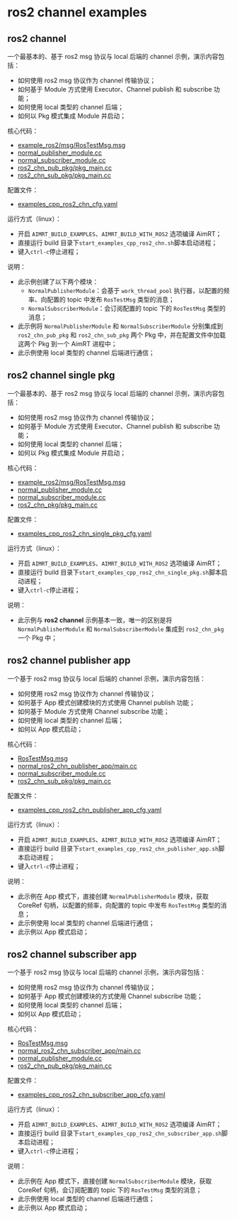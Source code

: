 # ros2 channel examples

## ros2 channel

一个最基本的、基于 ros2 msg 协议与 local 后端的 channel 示例，演示内容包括：
- 如何使用 ros2 msg 协议作为 channel 传输协议；
- 如何基于 Module 方式使用 Executor、Channel publish 和 subscribe 功能；
- 如何使用 local 类型的 channel 后端；
- 如何以 Pkg 模式集成 Module 并启动；


核心代码：
- [example_ros2/msg/RosTestMsg.msg](../../../protocols/ros2/example_ros2/msg/RosTestMsg.msg)
- [normal_publisher_module.cc](./module/normal_publisher_module/normal_publisher_module.cc)
- [normal_subscriber_module.cc](./module/normal_subscriber_module/normal_subscriber_module.cc)
- [ros2_chn_pub_pkg/pkg_main.cc](./pkg/ros2_chn_pub_pkg/pkg_main.cc)
- [ros2_chn_sub_pkg/pkg_main.cc](./pkg/ros2_chn_sub_pkg/pkg_main.cc)


配置文件：
- [examples_cpp_ros2_chn_cfg.yaml](./install/linux/bin/cfg/examples_cpp_ros2_chn_cfg.yaml)


运行方式（linux）：
- 开启 `AIMRT_BUILD_EXAMPLES`、`AIMRT_BUILD_WITH_ROS2` 选项编译 AimRT；
- 直接运行 build 目录下`start_examples_cpp_ros2_chn.sh`脚本启动进程；
- 键入`ctrl-c`停止进程；


说明：
- 此示例创建了以下两个模块：
  - `NormalPublisherModule`：会基于 `work_thread_pool` 执行器，以配置的频率、向配置的 topic 中发布 `RosTestMsg` 类型的消息；
  - `NormalSubscriberModule`：会订阅配置的 topic 下的 `RosTestMsg` 类型的消息；
- 此示例将 `NormalPublisherModule` 和 `NormalSubscriberModule` 分别集成到 `ros2_chn_pub_pkg` 和 `ros2_chn_sub_pkg` 两个 Pkg 中，并在配置文件中加载这两个 Pkg 到一个 AimRT 进程中；
- 此示例使用 local 类型的 channel 后端进行通信；



## ros2 channel single pkg


一个最基本的、基于 ros2 msg 协议与 local 后端的 channel 示例，演示内容包括：
- 如何使用 ros2 msg 协议作为 channel 传输协议；
- 如何基于 Module 方式使用 Executor、Channel publish 和 subscribe 功能；
- 如何使用 local 类型的 channel 后端；
- 如何以 Pkg 模式集成 Module 并启动；


核心代码：
- [example_ros2/msg/RosTestMsg.msg](../../../protocols/ros2/example_ros2/msg/RosTestMsg.msg)
- [normal_publisher_module.cc](./module/normal_publisher_module/normal_publisher_module.cc)
- [normal_subscriber_module.cc](./module/normal_subscriber_module/normal_subscriber_module.cc)
- [ros2_chn_pkg/pkg_main.cc](./pkg/ros2_chn_pkg/pkg_main.cc)


配置文件：
- [examples_cpp_ros2_chn_single_pkg_cfg.yaml](./install/linux/bin/cfg/examples_cpp_ros2_chn_single_pkg_cfg.yaml)


运行方式（linux）：
- 开启 `AIMRT_BUILD_EXAMPLES`、`AIMRT_BUILD_WITH_ROS2` 选项编译 AimRT；
- 直接运行 build 目录下`start_examples_cpp_ros2_chn_single_pkg.sh`脚本启动进程；
- 键入`ctrl-c`停止进程；


说明：
- 此示例与 **ros2 channel** 示例基本一致，唯一的区别是将 `NormalPublisherModule` 和 `NormalSubscriberModule` 集成到 `ros2_chn_pkg` 一个 Pkg 中；

## ros2 channel publisher app


一个基于 ros2 msg 协议与 local 后端的 channel 示例，演示内容包括：
- 如何使用 ros2 msg 协议作为 channel 传输协议；
- 如何基于 App 模式创建模块的方式使用 Channel publish 功能；
- 如何基于 Module 方式使用 Channel subscribe 功能；
- 如何使用 local 类型的 channel 后端；
- 如何以 App 模式启动；


核心代码：
- [RosTestMsg.msg](../../../protocols/ros2/example_ros2/msg/RosTestMsg.msg)
- [normal_ros2_chn_publisher_app/main.cc](./app/normal_ros2_chn_publisher_app/main.cc)
- [normal_subscriber_module.cc](./module/normal_subscriber_module/normal_subscriber_module.cc)
- [ros2_chn_sub_pkg/pkg_main.cc](./pkg/ros2_chn_sub_pkg/pkg_main.cc)


配置文件：
- [examples_cpp_ros2_chn_publisher_app_cfg.yaml](./install/linux/bin/cfg/examples_cpp_ros2_chn_publisher_app_cfg.yaml)


运行方式（linux）：
- 开启 `AIMRT_BUILD_EXAMPLES`、`AIMRT_BUILD_WITH_ROS2` 选项编译 AimRT；
- 直接运行 build 目录下`start_examples_cpp_ros2_chn_publisher_app.sh`脚本启动进程；
- 键入`ctrl-c`停止进程；


说明：
- 此示例在 App 模式下，直接创建 `NormalPublisherModule` 模块，获取 CoreRef 句柄，以配置的频率，向配置的 topic 中发布 `RosTestMsg` 类型的消息；
- 此示例使用 local 类型的 channel 后端进行通信；
- 此示例以 App 模式启动；


## ros2 channel subscriber app


一个基于 ros2 msg 协议与 local 后端的 channel 示例，演示内容包括：
- 如何使用 ros2 msg 协议作为 channel 传输协议；
- 如何基于 App 模式创建模块的方式使用 Channel subscribe 功能；
- 如何使用 local 类型的 channel 后端；
- 如何以 App 模式启动；


核心代码：
- [RosTestMsg.msg](../../../protocols/ros2/example_ros2/msg/RosTestMsg.msg)
- [normal_ros2_chn_subscriber_app/main.cc](./app/normal_ros2_chn_subscriber_app/main.cc)
- [normal_publisher_module.cc](./module/normal_publisher_module/normal_publisher_module.cc)
- [ros2_chn_pub_pkg/pkg_main.cc](./pkg/ros2_chn_pub_pkg/pkg_main.cc)



配置文件：
- [examples_cpp_ros2_chn_subscriber_app_cfg.yaml](./install/linux/bin/cfg/examples_cpp_ros2_chn_subscriber_app_cfg.yaml)


运行方式（linux）：
- 开启 `AIMRT_BUILD_EXAMPLES`、`AIMRT_BUILD_WITH_ROS2` 选项编译 AimRT；
- 直接运行 build 目录下`start_examples_cpp_ros2_chn_subscriber_app.sh`脚本启动进程；
- 键入`ctrl-c`停止进程；


说明：
- 此示例在 App 模式下，直接创建 `NormalSubscriberModule` 模块，获取 CoreRef 句柄，会订阅配置的 topic 下的 `RosTestMsg` 类型的消息；
- 此示例使用 local 类型的 channel 后端进行通信；
- 此示例以 App 模式启动；
